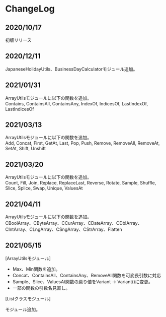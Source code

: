 # ChangeLog

## 2020/10/17
初版リリース

## 2020/12/11
JapaneseHolidayUtils、BusinessDayCalculatorモジュール追加。

## 2021/01/31
ArrayUtilsモジュールに以下の関数を追加。<br>
Contains, ContainsAll, ContainsAny, IndexOf, IndicesOf, LastIndexOf, LastIndicesOf

## 2021/03/13
ArrayUtilsモジュールに以下の関数を追加。<br>
Add, Concat, First, GetAt, Last, Pop, Push, Remove, RemoveAll, RemoveAt, SetAt, Shift, Unshift

## 2021/03/20
ArrayUtilsモジュールに以下の関数を追加。<br>
Count, Fill, Join, Replace, ReplaceLast, Reverse, Rotate, Sample, Shuffle, Slice, Splice, Swap, Unique, ValuesAt

## 2021/04/11
ArrayUtilsモジュールに以下の関数を追加。<br>
CBoolArray、CByteArray、CCurArray、CDateArray、CDblArray、CIntArray、CLngArray、CSngArray、CStrArray、Flatten

## 2021/05/15

[ArrayUtilsモジュール]

- Max、Min関数を追加。
- Concat、ContainsAll、ContainsAny、RemoveAll関数を可変長引数に対応
- Sample、Slice、ValuesAt関数の戻り値をVariant -> Variant()に変更。
- 一部の関数の引数名見直し。

[Listクラスモジュール]

モジュール追加。
